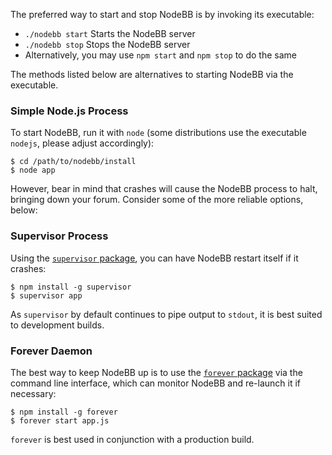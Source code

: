 The preferred way to start and stop NodeBB is by invoking its executable:

* `./nodebb start` Starts the NodeBB server
* `./nodebb stop` Stops the NodeBB server
* Alternatively, you may use `npm start` and `npm stop` to do the same

The methods listed below are alternatives to starting NodeBB via the executable.

### Simple Node.js Process

To start NodeBB, run it with `node` (some distributions use the executable `nodejs`, please adjust accordingly):

    $ cd /path/to/nodebb/install
    $ node app

However, bear in mind that crashes will cause the NodeBB process to halt, bringing down your forum. Consider some of the more reliable options, below:

### Supervisor Process

Using the [`supervisor` package](https://github.com/isaacs/node-supervisor), you can have NodeBB restart itself if it crashes:

    $ npm install -g supervisor
    $ supervisor app

As `supervisor` by default continues to pipe output to `stdout`, it is best suited to development builds.

### Forever Daemon

The best way to keep NodeBB up is to use the [`forever` package](https://github.com/nodejitsu/forever) via the command line interface, which can monitor NodeBB and re-launch it if necessary:

    $ npm install -g forever
    $ forever start app.js

`forever` is best used in conjunction with a production build.